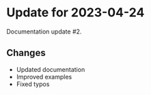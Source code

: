 # Update for 2023-04-24

Documentation update #2.

## Changes

- Updated documentation
- Improved examples
- Fixed typos